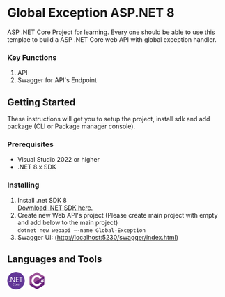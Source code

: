 # Global Exception ASP.NET 8
ASP .NET Core Project for learning. Every one should be able to use this templae to build a ASP .NET Core web API with global exception handler.

### Key Functions 
1. API
2. Swagger for API's Endpoint

## Getting Started
These instructions will get you to setup the project, install sdk and add package (CLI or Package manager console).

### Prerequisites
- Visual Studio 2022 or higher 
- .NET 8.x SDK 

### Installing
1.  Install .net SDK 8<br>
[Download .NET SDK here.](https://dotnet.microsoft.com/en-us/download/visual-studio-sdks)
2.  Create new Web API's project (Please create main project with empty and add below to the main project)<br>
`dotnet new webapi –-name Global-Exception`<br>
3. Swagger UI: ([http://localhost:5230/swagger/index.html](http://localhost:5250/swagger/index.html))
## Languages and Tools
<div>
  <img src="https://github.com/devicons/devicon/blob/master/icons/dotnetcore/dotnetcore-original.svg" title="dotnet core" alt="dotnet core" width="40" height="40"/>&nbsp;
  <img src="https://github.com/devicons/devicon/blob/master/icons/csharp/csharp-original.svg" title="csharp" alt="csharp" width="40" height="40"/>&nbsp;
</div>
